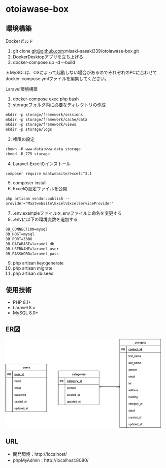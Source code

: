 # otoiawase-box

## 環境構築  
Dockerビルド　　
1. git clone git@github.com:misaki-sasaki339/otoiawase-box.git  
2. DockerDesktopアプリを立ち上げる
3. docker-compose up -d --build  
  
＊MySQLは、OSによって起動しない場合があるのでそれぞれのPCに合わせてdocker-compose.ymlファイルを編集してください。  
  
Laravel環境構築
1. docker-compose exec php bash
2. storageフォルダ内に必要なディレクトリの作成
```
mkdir -p storage/framework/sessions
mkdir -p storage/framework/cache/data
mkdir -p storage/framework/views
mkdir -p storage/logs
```
3. 権限の設定
```
chown -R www-data:www-data storage
chmod -R 775 storage
```
4. Laravel-Excelのインストール
```
composer require maatwebsite/excel:^3.1
```
5. composer install
6. Excelの設定ファイルを公開
```
php artisan vendor:publish --provider="Maatwebsite\Excel\ExcelServiceProvider"
```
7. .env.exampleファイルを.envファイルに命名を変更する
8. .envに以下の環境変数を追加する
```
DB_CONNECTION=mysql
DB_HOST=mysql
DB_PORT=3306
DB_DATABASE=laravel_db
DB_USERNAME=laravel_user
DB_PASSWORD=laravel_pass
```
9. php artisan key:generate
10. php artisan migrate
11. php artisan db:seed  
  
## 使用技術
+ PHP 8.1+
+ Laravel 8.x
+ MySQL 8.0+

## ER図
![ER Diagram](src/database/ER_diagram/ER.png)

## URL
+ 開発環境：http://localhost/
+ phpMyAdmin：http://localhost:8080/